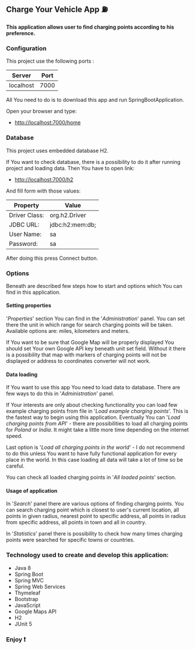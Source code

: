 ## Charge Your Vehicle App :fuelpump:

#### This application allows user to find charging points according to his preference.

### Configuration 

This project use the following ports : 

| Server     | Port |
|------------|------|
| localhost  | 7000 |

All You need to do is to download this app and run SpringBootApplication.

Open your browser and type:

* [http://localhost:7000/home](http://localhost:7000/home)

### Database

This project uses embedded database H2. 

If You want to check database, there is a possibility to do it after running project and loading data.
Then You have to open link:

* [http://localhost:7000/h2](http://localhost:7000/h2)

And fill form with those values:

|   Property   | Value |
|------------|------|
| Driver Class:     | org.h2.Driver |
| JDBC URL:  | jdbc:h2:mem:db; |
| User Name:  | sa |
| Password:   | sa |

After doing this press Connect button.

### Options
Beneath are described few steps how to start and options which You can find in this application.

#### Setting properties
'*Properties*' section You can find in the '*Administration*' panel. You can set there the unit in which range for search charging points will be taken. Available options are: miles, kilometers and meters. 

If You want to be sure that Google Map will be properly displayed You should set Your own Google API key beneath unit set field. Without it there is a possibility that map with markers of charging points will not be displayed or address to coordinates converter will not work. 

#### Data loading
If You want to use this app You need to load data to database. There are few ways to do this in '*Administration*' panel. 

If Your interests are only about checking functionality you can load few example charging points from file in '*Load example charging points*'. This is the fastest way to begin using this application. 
Eventually You can '*Load charging points from API*' - there are possibilities to load all charging points for *Poland* or *India*. It might take a little more time depending on the internet speed. 

Last option is '*Load all charging points in the world*' - I do not recommend to do this unless You want to have fully functional application for every place in the world. In this case loading all data will take a lot of time so be careful. 

You can check all loaded charging points in '*All loaded points*' section. 

#### Usage of application
In '*Search*' panel there are various options of finding charging points. You can search charging point which is closest to user's current location, all points in given radius, nearest point to specific address, all points in radius from specific address, all points in town and all in country. 

In '*Statistics*' panel there is possibility to check how many times charging points were searched for specific towns or countries.

### Technology used to create and develop this application: 
- Java 8
- Spring Boot
- Spring MVC
- Spring Web Services
- Thymeleaf
- Bootstrap
- JavaScript
- Google Maps API
- H2
- JUnit 5

### Enjoy :heavy_exclamation_mark: